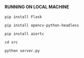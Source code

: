 #### RUNNING ON LOCAL MACHINE

`pip install Flask`

`pip install opencv-python-headless`

`pip install aiortc`

`cd src`

`python server.py`
